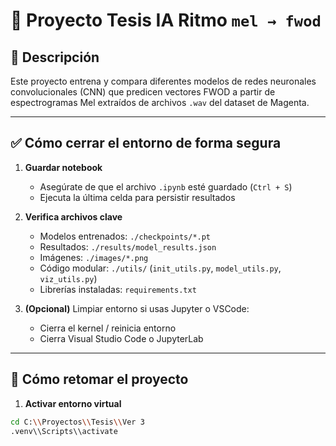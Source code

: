 # 📘 Proyecto Tesis IA Ritmo `mel → fwod`

## 🧠 Descripción

Este proyecto entrena y compara diferentes modelos de redes neuronales convolucionales (CNN) que predicen vectores FWOD a partir de espectrogramas Mel extraídos de archivos `.wav` del dataset de Magenta.

---

## ✅ Cómo cerrar el entorno de forma segura

1. **Guardar notebook**
   - Asegúrate de que el archivo `.ipynb` esté guardado (`Ctrl + S`)
   - Ejecuta la última celda para persistir resultados

2. **Verifica archivos clave**
   - Modelos entrenados: `./checkpoints/*.pt`
   - Resultados: `./results/model_results.json`
   - Imágenes: `./images/*.png`
   - Código modular: `./utils/` (`init_utils.py`, `model_utils.py`, `viz_utils.py`)
   - Librerías instaladas: `requirements.txt`

3. **(Opcional)** Limpiar entorno si usas Jupyter o VSCode:
   - Cierra el kernel / reinicia entorno
   - Cierra Visual Studio Code o JupyterLab

---

## 🚀 Cómo retomar el proyecto

1. **Activar entorno virtual**

```bash
cd C:\\Proyectos\\Tesis\\Ver 3
.venv\\Scripts\\activate
